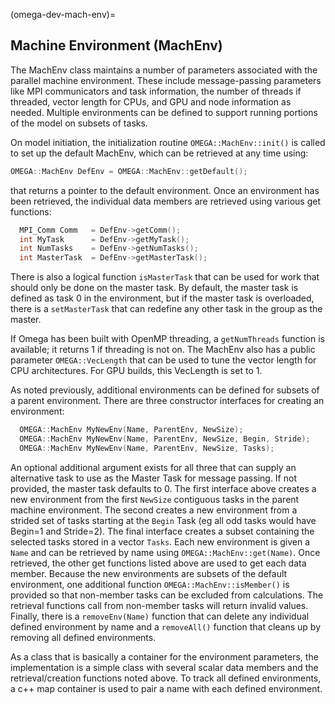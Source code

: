 <!--
© 2025. Triad National Security, LLC. All rights reserved.
This program was produced under U.S. Government contract 89233218CNA000001 for Los Alamos National Laboratory (LANL), which is operated by Triad National Security, LLC for the U.S. Department of Energy/National Nuclear Security Administration. All rights in the program are reserved by Triad National Security, LLC, and the U.S. Department of Energy/National Nuclear Security Administration. The Government is granted for itself and others acting on its behalf a nonexclusive, paid-up, irrevocable worldwide license in this material to reproduce, prepare. derivative works, distribute copies to the public, perform publicly and display publicly, and to permit others to do so.
-->

(omega-dev-mach-env)=

## Machine Environment (MachEnv)

The MachEnv class maintains a number of parameters associated with
the parallel machine environment. These include message-passing parameters
like MPI communicators and task information, the number of threads
if threaded, vector length for CPUs, and GPU and node information as
needed. Multiple environments can be defined to support running portions
of the model on subsets of tasks.

On model initiation, the initialization routine `OMEGA::MachEnv::init()`
is called to set up the default MachEnv, which can be retrieved at
any time using:
```c++
OMEGA::MachEnv DefEnv = OMEGA::MachEnv::getDefault();
```
that returns a pointer to the default environment.
Once an environment has been retrieved, the individual data members
are retrieved using various get functions:
```c++
  MPI_Comm Comm   = DefEnv->getComm();
  int MyTask      = DefEnv->getMyTask();
  int NumTasks    = DefEnv->getNumTasks();
  int MasterTask  = DefEnv->getMasterTask();
```
There is also a logical function `isMasterTask` that can be used
for work that should only be done on the master task. By default,
the master task is defined as task 0 in the environment, but if
the master task is overloaded, there is a `setMasterTask` that can
redefine any other task in the group as the master.

If Omega has been built with OpenMP threading, a `getNumThreads`
function is available; it returns 1 if threading is not on.
The MachEnv also has a public parameter `OMEGA::VecLength` that can
be used to tune the vector length for CPU architectures. For
GPU builds, this VecLength is set to 1.

As noted previously, additional environments can be defined for
subsets of a parent environment. There are three constructor
interfaces for creating an environment:
```c++
  OMEGA::MachEnv MyNewEnv(Name, ParentEnv, NewSize);
  OMEGA::MachEnv MyNewEnv(Name, ParentEnv, NewSize, Begin, Stride);
  OMEGA::MachEnv MyNewEnv(Name, ParentEnv, NewSize, Tasks);
```
An optional additional argument exists for all three that can supply an
alternative task to use as the Master Task for message passing. If not
provided, the master task defaults to 0. The first interface above
creates a new environment from the first `NewSize` contiguous
tasks in the parent machine environment. The second creates a new
environment from a strided set of tasks starting at the `Begin` Task
(eg all odd tasks would have Begin=1 and Stride=2). The final
interface creates a subset containing the selected tasks stored in
a vector `Tasks`. Each new environment is given a `Name` and can be
retrieved by name using `OMEGA::MachEnv::get(Name)`. Once retrieved,
the other get functions listed above are used to get each data member.
Because the new environments are subsets of the default environment, one
additional function `OMEGA::MachEnv::isMember()` is provided so that
non-member tasks can be excluded from calculations. The retrieval functions
call from non-member tasks will return invalid values. Finally, there is
a `removeEnv(Name)` function that can delete any individual defined
environment by name and a `removeAll()` function that cleans up by
removing all defined environments.

As a class that is basically a container for the environment parameters,
the implementation is a simple class with several scalar data members and
the retrieval/creation functions noted above. To track all defined
environments, a c++ map container is used to pair a name with each
defined environment.
